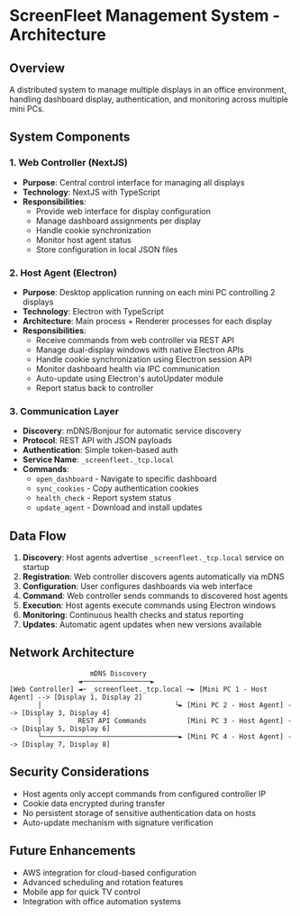 # ScreenFleet Management System - Architecture

## Overview
A distributed system to manage multiple displays in an office environment, handling dashboard display, authentication, and monitoring across multiple mini PCs.

## System Components

### 1. Web Controller (NextJS)
- **Purpose**: Central control interface for managing all displays
- **Technology**: NextJS with TypeScript
- **Responsibilities**:
  - Provide web interface for display configuration
  - Manage dashboard assignments per display
  - Handle cookie synchronization
  - Monitor host agent status
  - Store configuration in local JSON files

### 2. Host Agent (Electron)
- **Purpose**: Desktop application running on each mini PC controlling 2 displays
- **Technology**: Electron with TypeScript
- **Architecture**: Main process + Renderer processes for each display
- **Responsibilities**:
  - Receive commands from web controller via REST API
  - Manage dual-display windows with native Electron APIs
  - Handle cookie synchronization using Electron session API
  - Monitor dashboard health via IPC communication
  - Auto-update using Electron's autoUpdater module
  - Report status back to controller

### 3. Communication Layer
- **Discovery**: mDNS/Bonjour for automatic service discovery
- **Protocol**: REST API with JSON payloads  
- **Authentication**: Simple token-based auth
- **Service Name**: `_screenfleet._tcp.local`
- **Commands**:
  - `open_dashboard` - Navigate to specific dashboard
  - `sync_cookies` - Copy authentication cookies
  - `health_check` - Report system status
  - `update_agent` - Download and install updates

## Data Flow

1. **Discovery**: Host agents advertise `_screenfleet._tcp.local` service on startup
2. **Registration**: Web controller discovers agents automatically via mDNS
3. **Configuration**: User configures dashboards via web interface
4. **Command**: Web controller sends commands to discovered host agents
5. **Execution**: Host agents execute commands using Electron windows
6. **Monitoring**: Continuous health checks and status reporting
7. **Updates**: Automatic agent updates when new versions available

## Network Architecture

```
                    mDNS Discovery
                 ◄─────────────────►
[Web Controller] ◄─ _screenfleet._tcp.local ─► [Mini PC 1 - Host Agent] --> [Display 1, Display 2]
       │                                 └► [Mini PC 2 - Host Agent] --> [Display 3, Display 4]
       │         REST API Commands          [Mini PC 3 - Host Agent] --> [Display 5, Display 6]
       └──────────────────────────────────► [Mini PC 4 - Host Agent] --> [Display 7, Display 8]
```

## Security Considerations

- Host agents only accept commands from configured controller IP
- Cookie data encrypted during transfer
- No persistent storage of sensitive authentication data on hosts
- Auto-update mechanism with signature verification

## Future Enhancements

- AWS integration for cloud-based configuration
- Advanced scheduling and rotation features
- Mobile app for quick TV control
- Integration with office automation systems
